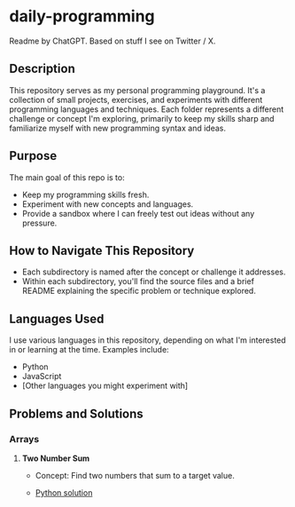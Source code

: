 # daily-programming

Readme by ChatGPT. Based on stuff I see on Twitter / X.

## Description
This repository serves as my personal programming playground. It's a collection of small projects, exercises, and experiments with different programming languages and techniques. Each folder represents a different challenge or concept I'm exploring, primarily to keep my skills sharp and familiarize myself with new programming syntax and ideas.

## Purpose
The main goal of this repo is to:
- Keep my programming skills fresh.
- Experiment with new concepts and languages.
- Provide a sandbox where I can freely test out ideas without any pressure.

## How to Navigate This Repository
- Each subdirectory is named after the concept or challenge it addresses.
- Within each subdirectory, you'll find the source files and a brief README explaining the specific problem or technique explored.

## Languages Used
I use various languages in this repository, depending on what I'm interested in or learning at the time. Examples include:
- Python
- JavaScript
- [Other languages you might experiment with]

## Problems and Solutions

### Arrays

1. **Two Number Sum**
    - Concept: Find two numbers that sum to a target value.

   - [Python solution](./python/two_number_sum.py)
